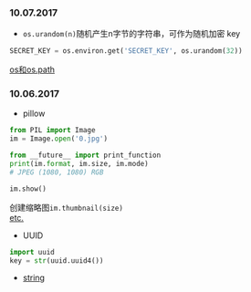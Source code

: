 ### 10.07.2017  
* `os.urandom(n)`随机产生n字节的字符串，可作为随机加密 key  
```python
SECRET_KEY = os.environ.get('SECRET_KEY', os.urandom(32))
```  
[os和os.path](https://github.com/ZTCooper/fragmented_py/blob/master/imgs/os.jpg)  

### 10.06.2017  
* pillow  
```python
from PIL import Image
im = Image.open('0.jpg')

from __future__ import print_function
print(im.format, im.size, im.mode)
# JPEG (1080, 1080) RGB

im.show()
```  
创建缩略图`im.thumbnail(size)`  
[etc.](http://python.jobbole.com/83685/)  
* UUID  
```python
import uuid
key = str(uuid.uuid4())
```
* [string](https://github.com/ZTCooper/fragmented_py/blob/master/string.md)